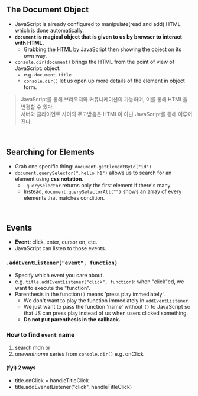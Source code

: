 ## The Document Object
- JavaScript is already configured to manipulate(read and add) HTML which is done automatically.
- **`document` is magical object that is given to us by browser to interact with HTML.**
  - Grabbing the HTML by JavaScript then showing the object on its own way.
- `console.dir(document)` brings the HTML from the point of view of JavaScript: object.
  - e.g. `document.title`
  - `console.dir()` let us open up more details of the element in object form.

> JavaScript를 통해 브라우저와 커뮤니케이션이 가능하며, 이를 통해 HTML을 변경할 수 있다.      
> 서버와 클라이언트 사이의 주고받음은 HTML이 아닌 JavaScript를 통해 이루어진다.

<br/>

## Searching for Elements
- Grab one specific thing: `document.getElementById("id")`
- `document.querySelector(".hello h1")` allows us to search for an element using **css notation**.
  - `.querySelector` returns only the first element if there's many.
  - Instead, `document.querySelectorAll("")` shows an array of every elements that matches condition.

<br/>

## Events
- **Event**: click, enter, cursor on, etc.
- JavaScript can listen to those events.

### `.addEventListener("event", function)` 
- Specify which event you care about.
- e.g. `title.addEventListener("click", function)`: when "click"ed, we want to execute the "function".
- Parenthesis in the function`()` means 'press play immediately'.
  - We don't want to play the function immediately in `addEventListener`.
  - We just want to pass the function 'name' without `()` to JavaScript so that JS can press play instead of us when users clicked something.
  - **Do not put parenthesis in the callback.**

### How to find `event` name
1. search mdn or
2. on*eventname* series from `console.dir()` e.g. onClick

#### (fyi) 2 ways
- title.onClick = handleTitleClick
- title.addEvenetListener("click", handleTitleClick)
